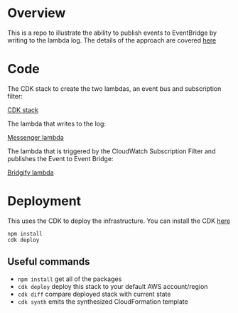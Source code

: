 # Overview

This is a repo to illustrate the ability to publish events to EventBridge by writing to the lambda log. The details of the approach are
covered [here](https://speedrun.nobackspacecrew.com/blog/2023/10/12/totally-async-eventbridge.html)

# Code

The CDK stack to create the two lambdas, an event bus and subscription filter:

[CDK stack](lib/logs-to-eb-stack.ts)

The lambda that writes to the log:

[Messenger lambda](src/messenger.ts)

The lambda that is triggered by the CloudWatch Subscription Filter and publishes the Event to Event Bridge:

[Bridgify lambda](src/bridgify.ts)

# Deployment

This uses the CDK to deploy the infrastructure. You can install the CDK [here](https://docs.aws.amazon.com/cdk/latest/guide/getting_started.html)

```
npm install
cdk deploy
```

## Useful commands

- `npm install` get all of the packages
- `cdk deploy` deploy this stack to your default AWS account/region
- `cdk diff` compare deployed stack with current state
- `cdk synth` emits the synthesized CloudFormation template
